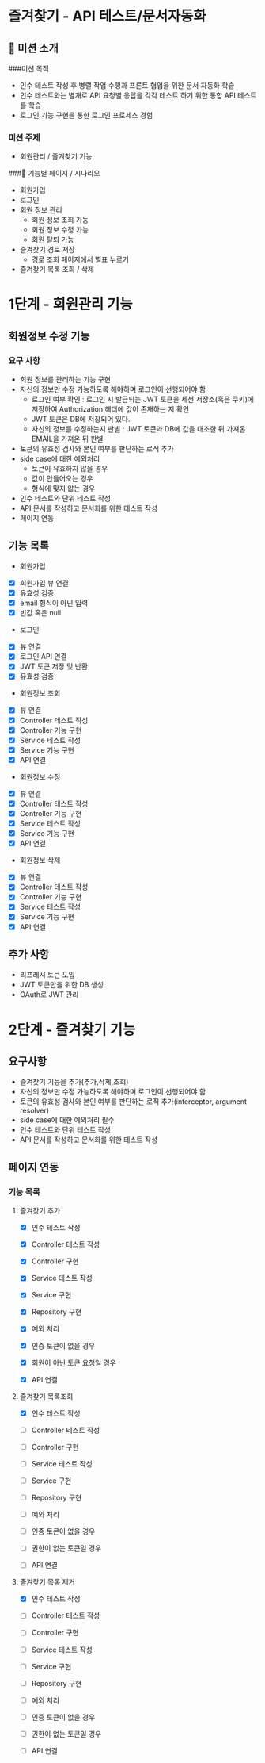 # 즐겨찾기 - API 테스트/문서자동화

## 🤔 미션 소개

###미션 목적

- 인수 테스트 작성 후 병렬 작업 수행과 프론트 협업을 위한 문서 자동화 학습
- 인수 테스트와는 별개로 API 요청별 응답을 각각 테스트 하기 위한 통합 API 테스트를 학습
- 로그인 기능 구현을 통한 로그인 프로세스 경험

### 미션 주제
- 회원관리 / 즐겨찾기 기능

###📱 기능별 페이지 / 시나리오
- 회원가입
- 로그인
- 회원 정보 관리
    - 회원 정보 조회 가능
    - 회원 정보 수정 가능
    - 회원 탈퇴 가능
- 즐겨찾기 경로 저장
    - 경로 조회 페이지에서 별표 누르기
- 즐겨찾기 목록 조회 / 삭제

# 1단계 - 회원관리 기능

## 회원정보 수정 기능

### 요구 사항
- 회원 정보를 관리하는 기능 구현
- 자신의 정보만 수정 가능하도록 해야하며 로그인이 선행되어야 함
    - 로그인 여부 확인 : 로그인 시 발급되는 JWT 토큰을 세션 저장소(혹은 쿠키)에 저장하여 Authorization 헤더에 값이 존재하는 지 확인
    - JWT 토큰은 DB에 저장되어 있다.
    - 자신의 정보를 수정하는지 판별 : JWT 토큰과 DB에 값을 대조한 뒤 가져온 EMAIL을 가져온 뒤 판별
- 토큰의 유효성 검사와 본인 여부를 판단하는 로직 추가
- side case에 대한 예외처리
    - 토큰이 유효하지 않을 경우
    - 값이 안들어오는 경우
    - 형식에 맞지 않는 경우
- 인수 테스트와 단위 테스트 작성
- API 문서를 작성하고 문서화를 위한 테스트 작성
- 페이지 연동

## 기능 목록

- 회원가입
 - [x] 회원가입 뷰 연결
 - [x] 유효성 검증
  - [x] email 형식이 아닌 입력
  - [x] 빈값 혹은 null
  
- 로그인
 - [x] 뷰 연결
 - [x] 로그인 API 연결
 - [x] JWT 토큰 저장 및 반환
 - [x] 유효성 검증
 
- 회원정보 조회
 - [x] 뷰 연결
 - [x] Controller 테스트 작성
 - [x] Controller 기능 구현 
 - [x] Service 테스트 작성
 - [x] Service 기능 구현
 - [x] API 연결
 
- 회원정보 수정
 - [x] 뷰 연결
 - [x] Controller 테스트 작성
 - [x] Controller 기능 구현 
 - [x] Service 테스트 작성
 - [x] Service 기능 구현
 - [x] API 연결
 
- 회원정보 삭제
 - [x] 뷰 연결
 - [x] Controller 테스트 작성
 - [x] Controller 기능 구현 
 - [x] Service 테스트 작성
 - [x] Service 기능 구현
 - [x] API 연결
 
## 추가 사항
- 리프레시 토큰 도입
- JWT 토큰만을 위한 DB 생성
- OAuth로 JWT 관리

# 2단계 - 즐겨찾기 기능

## 요구사항
- 즐겨찾기 기능을 추가(추가,삭제,조회)
- 자신의 정보만 수정 가능하도록 해야하며 로그인이 선행되어야 함
- 토큰의 유효성 검사와 본인 여부를 판단하는 로직 추가(interceptor, argument resolver)
- side case에 대한 예외처리 필수
- 인수 테스트와 단위 테스트 작성
- API 문서를 작성하고 문서화를 위한 테스트 작성

## 페이지 연동

### 기능 목록

1. 즐겨찾기 추가

    - [x] 인수 테스트 작성
    - [x] Controller 테스트 작성
    - [x] Controller 구현
    - [x] Service 테스트 작성
    - [x] Service 구현
    - [x] Repository 구현
    
    - [x] 예외 처리
     - [x] 인증 토큰이 없을 경우
     - [x] 회원이 아닌 토큰 요청일 경우
     
    - [x] API 연결
      
2. 즐겨찾기 목록조회

    - [x] 인수 테스트 작성
    - [ ] Controller 테스트 작성
    - [ ] Controller 구현
    - [ ] Service 테스트 작성
    - [ ] Service 구현
    - [ ] Repository 구현
        
    - [ ] 예외 처리
     - [ ] 인증 토큰이 없을 경우
     - [ ] 권한이 없는 토큰일 경우
         
    - [ ] API 연결

3. 즐겨찾기 목록 제거

    - [x] 인수 테스트 작성
    - [ ] Controller 테스트 작성
    - [ ] Controller 구현
    - [ ] Service 테스트 작성
    - [ ] Service 구현
    - [ ] Repository 구현
        
    - [ ] 예외 처리
     - [ ] 인증 토큰이 없을 경우
     - [ ] 권한이 없는 토큰일 경우
         
    - [ ] API 연결